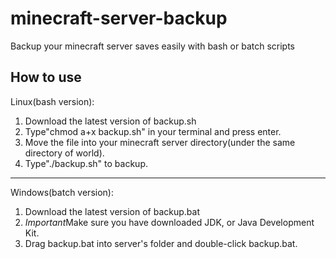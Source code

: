 # minecraft-server-backup
Backup your minecraft server saves easily with bash or batch scripts
## How to use
Linux(bash version):
1. Download the latest version of backup.sh
2. Type"chmod a+x backup.sh" in your terminal and press enter.
3. Move the file into your minecraft server directory(under the same directory of world).
4. Type"./backup.sh" to backup.
***
Windows(batch version):
1. Download the latest version of backup.bat
2. *Important*Make sure you have downloaded JDK, or Java Development Kit.
3. Drag backup.bat into server's folder and double-click backup.bat.